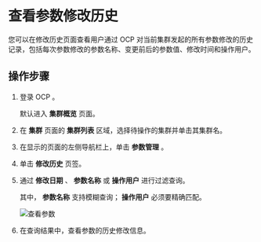 查看参数修改历史
=============================

您可以在修改历史页面查看用户通过 OCP 对当前集群发起的所有参数修改的历史记录，包括每次参数修改的参数名称、变更前后的参数值、修改时间和操作用户。

操作步骤
-------------------------

1. 登录 OCP 。

   默认进入 **集群概览** 页面。


2. 在 **集群** 页面的 **集群列表** 区域，选择待操作的集群并单击其集群名。



3. 在显示的页面的左侧导航栏上，单击 **参数管理** 。



4. 单击 **修改历史** 页签。



5. 通过 **修改日期** 、 **参数名称** 或 **操作用户** 进行过滤查询。

   其中， **参数名称** 支持模糊查询； **操作用户** 必须要精确匹配。

   ![查看参数](https://help-static-aliyun-doc.aliyuncs.com/assets/img/zh-CN/0766860061/p168849.png)



6. 在查询结果中，查看参数的历史修改信息。
